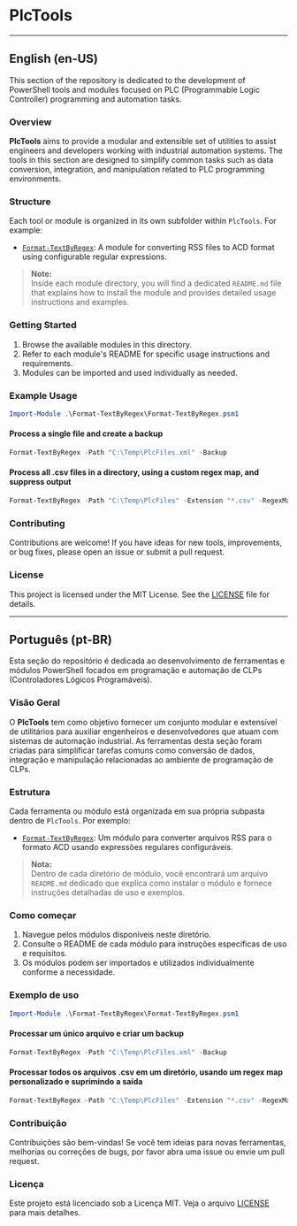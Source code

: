# PlcTools

---

## English (en-US)

This section of the repository is dedicated to the development of PowerShell tools and modules focused on PLC (Programmable Logic Controller) programming and automation tasks.

### Overview

**PlcTools** aims to provide a modular and extensible set of utilities to assist engineers and developers working with industrial automation systems. The tools in this section are designed to simplify common tasks such as data conversion, integration, and manipulation related to PLC programming environments.

### Structure

Each tool or module is organized in its own subfolder within `PlcTools`. For example:

- [`Format-TextByRegex`](Format-TextByRegex/): A module for converting RSS files to ACD format using configurable regular expressions.

> **Note:**  
> Inside each module directory, you will find a dedicated `README.md` file that explains how to install the module and provides detailed usage instructions and examples.

### Getting Started

1. Browse the available modules in this directory.
2. Refer to each module's README for specific usage instructions and requirements.
3. Modules can be imported and used individually as needed.

### Example Usage

```powershell
Import-Module .\Format-TextByRegex\Format-TextByRegex.psm1
```

#### Process a single file and create a backup

```powershell
Format-TextByRegex -Path "C:\Temp\PlcFiles.xml" -Backup
```

#### Process all .csv files in a directory, using a custom regex map, and suppress output

```powershell
Format-TextByRegex -Path "C:\Temp\PlcFiles" -Extension "*.csv" -RegexMapPath "C:\Custom\RegexMap.json" -Quiet
```

### Contributing

Contributions are welcome! If you have ideas for new tools, improvements, or bug fixes, please open an issue or submit a pull request.

### License

This project is licensed under the MIT License. See the [LICENSE](../../LICENSE) file for details.

---

## Português (pt-BR)

Esta seção do repositório é dedicada ao desenvolvimento de ferramentas e módulos PowerShell focados em programação e automação de CLPs (Controladores Lógicos Programáveis).

### Visão Geral

O **PlcTools** tem como objetivo fornecer um conjunto modular e extensível de utilitários para auxiliar engenheiros e desenvolvedores que atuam com sistemas de automação industrial. As ferramentas desta seção foram criadas para simplificar tarefas comuns como conversão de dados, integração e manipulação relacionadas ao ambiente de programação de CLPs.

### Estrutura

Cada ferramenta ou módulo está organizada em sua própria subpasta dentro de `PlcTools`. Por exemplo:

- [`Format-TextByRegex`](Format-TextByRegex/): Um módulo para converter arquivos RSS para o formato ACD usando expressões regulares configuráveis.

> **Nota:**  
> Dentro de cada diretório de módulo, você encontrará um arquivo `README.md` dedicado que explica como instalar o módulo e fornece instruções detalhadas de uso e exemplos.

### Como começar

1. Navegue pelos módulos disponíveis neste diretório.
2. Consulte o README de cada módulo para instruções específicas de uso e requisitos.
3. Os módulos podem ser importados e utilizados individualmente conforme a necessidade.

### Exemplo de uso

```powershell
Import-Module .\Format-TextByRegex\Format-TextByRegex.psm1
```

#### Processar um único arquivo e criar um backup

```powershell
Format-TextByRegex -Path "C:\Temp\PlcFiles.xml" -Backup
```

#### Processar todos os arquivos .csv em um diretório, usando um regex map personalizado e suprimindo a saída

```powershell
Format-TextByRegex -Path "C:\Temp\PlcFiles" -Extension "*.csv" -RegexMapPath "C:\Custom\RegexMap.json" -Quiet
```

### Contribuição

Contribuições são bem-vindas! Se você tem ideias para novas ferramentas, melhorias ou correções de bugs, por favor abra uma issue ou envie um pull request.

### Licença

Este projeto está licenciado sob a Licença MIT. Veja o arquivo [LICENSE](../../LICENSE) para mais detalhes.
